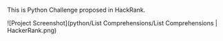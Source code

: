 This is Python Challenge proposed in HackRank.

![Project Screenshot](python/List Comprehensions/List Comprehensions | HackerRank.png)
